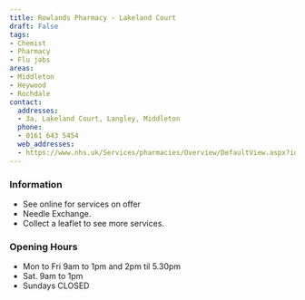 ```yaml
---
title: Rowlands Pharmacy - Lakeland Court
draft: False
tags:
- Chemist
- Pharmacy
- Flu jabs
areas:
- Middleton
- Heywood
- Rochdale
contact:
  addresses:
  - 3a, Lakeland Court, Langley, Middleton
  phone:
  - 0161 643 5454
  web_addresses:
  - https://www.nhs.uk/Services/pharmacies/Overview/DefaultView.aspx?id=4743
---
```


### Information  
* See online for services on offer   
* Needle Exchange.   
* Collect a leaflet to see more services.


### Opening Hours
* Mon to Fri  9am to 1pm and 2pm til 5.30pm
* Sat. 9am to 1pm   
* Sundays  CLOSED
